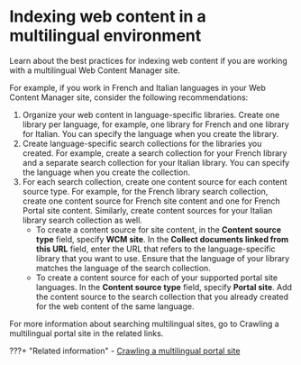 # Indexing web content in a multilingual environment

Learn about the best practices for indexing web content if you are working with a multilingual Web Content Manager site.

For example, if you work in French and Italian languages in your Web Content Manager site, consider the following recommendations:

1.  Organize your web content in language-specific libraries. Create one library per language, for example, one library for French and one library for Italian. You can specify the language when you create the library.
2.  Create language-specific search collections for the libraries you created. For example, create a search collection for your French library and a separate search collection for your Italian library. You can specify the language when you create the collection.
3.  For each search collection, create one content source for each content source type. For example, for the French library search collection, create one content source for French site content and one for French Portal site content. Similarly, create content sources for your Italian library search collection as well.
    -   To create a content source for site content, in the **Content source type** field, specify **WCM site**. In the **Collect documents linked from this URL** field, enter the URL that refers to the language-specific library that you want to use. Ensure that the language of your library matches the language of the search collection.
    -   To create a content source for each of your supported portal site languages. In the **Content source type** field, specify **Portal site**. Add the content source to the search collection that you already created for the web content of the same language.

For more information about searching multilingual sites, go to Crawling a multilingual portal site in the related links.


???+ "Related information" 
    - [Crawling a multilingual portal site](../searching_local_portal/srtmultiling.md)
